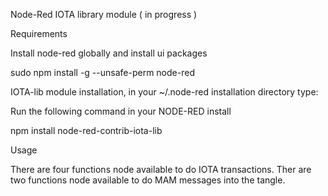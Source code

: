 Node-Red IOTA library module ( in progress )

Requirements

Install node-red globally and install ui packages

sudo npm install -g --unsafe-perm node-red



IOTA-lib module installation, in your ~/.node-red installation directory type:

Run the following command in your NODE-RED install

npm install node-red-contrib-iota-lib

Usage

There are four functions node available to do IOTA transactions.
Ther are two functions node available to do MAM messages into the tangle.
